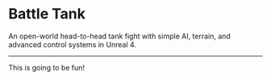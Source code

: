 # Battle Tank
An open-world head-to-head tank fight with simple AI, terrain, and advanced control systems in Unreal 4.
****
This is going to be fun!
